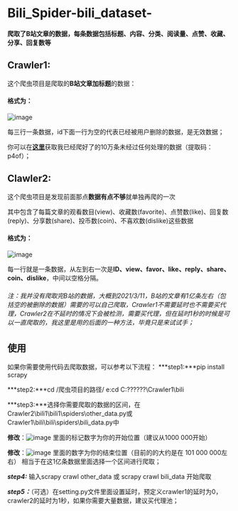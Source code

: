 # Bili_Spider-bili_dataset-
**爬取了B站文章的数据，每条数据包括标题、内容、分类、阅读量、点赞、收藏、分享、回复数等**
## Crawler1:
这个爬虫项目是爬取的**B站文章加标题**的数据：
#### 格式为：
![image](https://user-images.githubusercontent.com/63507251/110720200-23379200-8249-11eb-994e-22cde607d857.png)

每三行一条数据，id下面一行为空的代表已经被用户删除的数据，是无效数据；

你可以在[**这里**](https://pan.baidu.com/s/1M1RFHNUBPRa_aTUboBPmGw)获取我已经爬好了的10万条未经过任何处理的数据（提取码：p4of）；
## Clawler2:
这个爬虫项目是发现前面那点**数据有点不够**就单独再爬的一次

其中包含了每篇文章的观看数目(view)、收藏数(favorite)、点赞数(like)、回复数(reply)、分享数(share)、投币数(coin)、不喜欢数(dislike)这些数据

#### 格式为：
![image](https://user-images.githubusercontent.com/63507251/110720688-fcc62680-8249-11eb-89e5-d4dd8801d54c.png)

每一行就是一条数据，从左到右一次是**ID、view、favor、like、reply、share、coin、dislike**，中间以空格分隔。

###### 注：我并没有爬取完B站的数据，大概到2021/3/11，B站的文章有1亿条左右（包括空的被删除的数据）需要的可以自己爬取，Crawler1不需要延时也不需要买代理，Crawler2在不延时的情况下会被检测，需要买代理，但在延时1秒的时候是可以一直爬取的，我这里是用的后面的一种方法，毕竟只是来试试手；

## 使用
如果你需要使用代码去爬取数据，可以参考以下流程：
***step1:***pip install scrapy

***step2:***cd /爬虫项目的路径/ e:cd C:\??\??\??\Crawler1\bili

***step3:***选择你需要爬取的数据的区间，在Crawler2\bili1\bili1\spiders\other_data.py或Crawler1\bili\bili\spiders\bili_data.py中

**修改**：![image](https://user-images.githubusercontent.com/63507251/110721709-ff298000-824b-11eb-9b6a-f7a19b44cd43.png)
里面的标记数字为你的开始位置（建议从1000 000开始）

**修改**：![image](https://user-images.githubusercontent.com/63507251/110721807-326c0f00-824c-11eb-8f2e-4bec6d81f929.png)
里面的数字为你的结束位置（目前的的大约是在 101 000 000左右）
相当于在这1亿条数据里面选择一个区间进行爬取；

***step4:*** 输入scrapy crawl other_data 或 scrapy crawl bili_data 开始爬取

***step5：***（可选）在setting.py文件里面设置延时，预定义crawler1的延时为0，crawler2的延时为1秒，如果你需要大量数据，建议买代理池；
